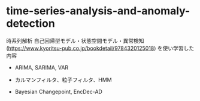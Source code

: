 # time-series-analysis-and-anomaly-detection

時系列解析 自己回帰型モデル・状態空間モデル・異常検知　(https://www.kyoritsu-pub.co.jp/bookdetail/9784320125018)
を使い学習した内容

- ARIMA, SARIMA, VAR

- カルマンフィルタ、粒子フィルタ、HMM

- Bayesian Changepoint, EncDec-AD
